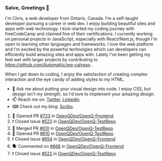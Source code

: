 ### Salve, Greetings 👋

I'm Chris, a web developer from Ontario, Canada. I'm a self-taught developer pursuing a career in web dev. I enjoy building beautiful sites and apps with web technology.
I kick-started my coding journey with freeCodeCamp and claimed five of their certifications.  I currently working on personal projects in JavaScript, especially with React/Next.js, though I'm open to learning other languages and frameworks. I love the web platform and I'm excited by the powerful technolgies which can developers can efficiently build amazing sites and apps with. Lately I've been getting my feet wet with larger projects by contributing to https://github.com/Automattic/wp-calypso .

When I get down to coding, I enjoy the satisfaction of creating complex interaction and the eye candy of adding styles to my HTML. 

- 💬 Ask me about putting your visual design into code. I enjoy CSS, but design isn't my strength, so I'd love to implement your amazing design.
- 📫 Reach me on: [Twitter](https://twitter.com/Christo28120856), [Linkedin](https://www.linkedin.com/in/christopher-stevers-07b9a5204/).
- ⌨ Check out my blog: [Scribo](https://christopherstevers.cf).
<!--
**Christopher-Stevers/Christopher-Stevers** is a ✨ _special_ ✨ repository because its `README.md` (this file) appears on your GitHub profile.

Here are some ideas to get you started:

- 🔭 I’m currently working on ...
- 🌱 I’m currently learning ...
- 👯 I’m looking to collaborate on ...
- 🤔 I’m looking for help with ...
- 😄 Pronouns: ...
- ⚡ Fun fact: ...
-->

<!--START_SECTION:activity-->
1. 💪 Opened PR [#723](https://github.com/OpenQDev/OpenQ-Frontend/pull/723) in [OpenQDev/OpenQ-Frontend](https://github.com/OpenQDev/OpenQ-Frontend)
2. ❗️ Closed issue [#523](https://github.com/OpenQDev/OpenQ-TestRepo/issues/523) in [OpenQDev/OpenQ-TestRepo](https://github.com/OpenQDev/OpenQ-TestRepo)
3. 🎉 Merged PR [#610](https://github.com/OpenQDev/OpenQ-TestRepo/pull/610) in [OpenQDev/OpenQ-TestRepo](https://github.com/OpenQDev/OpenQ-TestRepo)
4. 💪 Opened PR [#610](https://github.com/OpenQDev/OpenQ-TestRepo/pull/610) in [OpenQDev/OpenQ-TestRepo](https://github.com/OpenQDev/OpenQ-TestRepo)
5. ❗️ Closed issue [#654](https://github.com/OpenQDev/OpenQ-Frontend/issues/654) in [OpenQDev/OpenQ-Frontend](https://github.com/OpenQDev/OpenQ-Frontend)
6. 🗣 Commented on [#668](https://github.com/OpenQDev/OpenQ-Frontend/issues/668) in [OpenQDev/OpenQ-Frontend](https://github.com/OpenQDev/OpenQ-Frontend)
7. ❗️ Closed issue [#522](https://github.com/OpenQDev/OpenQ-TestRepo/issues/522) in [OpenQDev/OpenQ-TestRepo](https://github.com/OpenQDev/OpenQ-TestRepo)
<!--END_SECTION:activity-->

